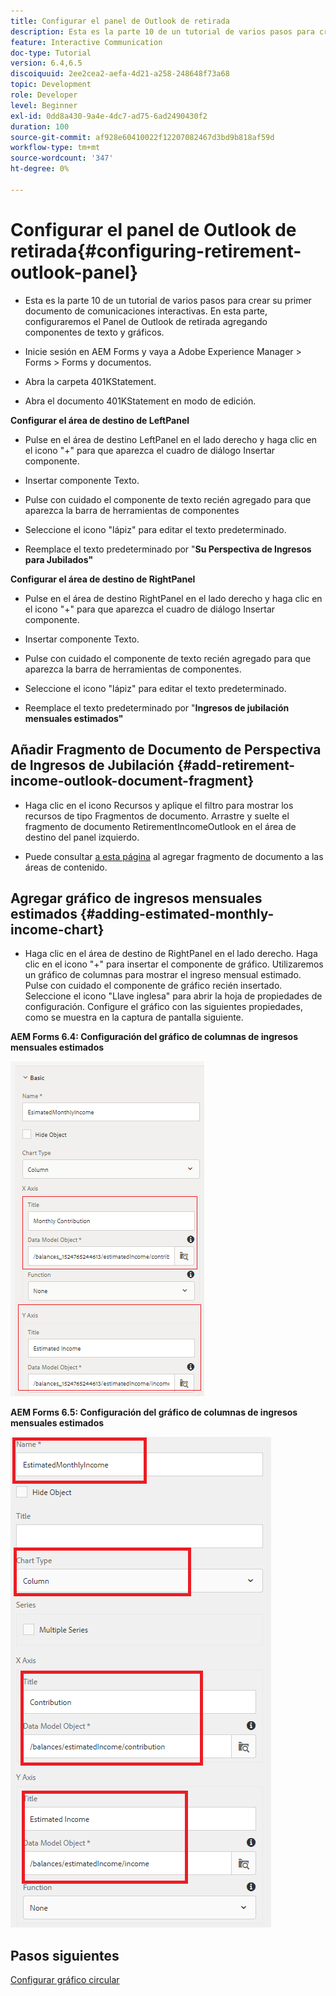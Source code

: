 ```yaml
---
title: Configurar el panel de Outlook de retirada
description: Esta es la parte 10 de un tutorial de varios pasos para crear su primer documento de comunicaciones interactivas. En esta parte, configuraremos el Panel de Outlook de retirada agregando componentes de texto y gráficos.
feature: Interactive Communication
doc-type: Tutorial
version: 6.4,6.5
discoiquuid: 2ee2cea2-aefa-4d21-a258-248648f73a68
topic: Development
role: Developer
level: Beginner
exl-id: 0dd8a430-9a4e-4dc7-ad75-6ad2490430f2
duration: 100
source-git-commit: af928e60410022f12207082467d3bd9b818af59d
workflow-type: tm+mt
source-wordcount: '347'
ht-degree: 0%

---
```


# Configurar el panel de Outlook de retirada{#configuring-retirement-outlook-panel}

* Esta es la parte 10 de un tutorial de varios pasos para crear su primer documento de comunicaciones interactivas. En esta parte, configuraremos el Panel de Outlook de retirada agregando componentes de texto y gráficos.

* Inicie sesión en AEM Forms y vaya a Adobe Experience Manager > Forms > Forms y documentos.

* Abra la carpeta 401KStatement.

* Abra el documento 401KStatement en modo de edición.

**Configurar el área de destino de LeftPanel**

* Pulse en el área de destino LeftPanel en el lado derecho y haga clic en el icono &quot;+&quot; para que aparezca el cuadro de diálogo Insertar componente.

* Insertar componente Texto.

* Pulse con cuidado el componente de texto recién agregado para que aparezca la barra de herramientas de componentes

* Seleccione el icono &quot;lápiz&quot; para editar el texto predeterminado.

* Reemplace el texto predeterminado por &quot;**Su Perspectiva de Ingresos para Jubilados&quot;**

**Configurar el área de destino de RightPanel**

* Pulse en el área de destino RightPanel en el lado derecho y haga clic en el icono &quot;+&quot; para que aparezca el cuadro de diálogo Insertar componente.

* Insertar componente Texto.

* Pulse con cuidado el componente de texto recién agregado para que aparezca la barra de herramientas de componentes.

* Seleccione el icono &quot;lápiz&quot; para editar el texto predeterminado.

* Reemplace el texto predeterminado por &quot;**Ingresos de jubilación mensuales estimados&quot;**

## Añadir Fragmento de Documento de Perspectiva de Ingresos de Jubilación {#add-retirement-income-outlook-document-fragment}

* Haga clic en el icono Recursos y aplique el filtro para mostrar los recursos de tipo Fragmentos de documento. Arrastre y suelte el fragmento de documento RetirementIncomeOutlook en el área de destino del panel izquierdo.

* Puede consultar [a esta página](https://experienceleague.adobe.com/docs/experience-manager-learn/forms/ic-web-channel-tutorial/partseven.html) al agregar fragmento de documento a las áreas de contenido.

## Agregar gráfico de ingresos mensuales estimados {#adding-estimated-monthly-income-chart}

* Haga clic en el área de destino de RightPanel en el lado derecho. Haga clic en el icono &quot;+&quot; para insertar el componente de gráfico. Utilizaremos un gráfico de columnas para mostrar el ingreso mensual estimado. Pulse con cuidado el componente de gráfico recién insertado. Seleccione el icono &quot;Llave inglesa&quot; para abrir la hoja de propiedades de configuración. Configure el gráfico con las siguientes propiedades, como se muestra en la captura de pantalla siguiente.

**AEM Forms 6.4: Configuración del gráfico de columnas de ingresos mensuales estimados**

![form64](assets/estimatedmonthlyincomechart.png)

**AEM Forms 6.5: Configuración del gráfico de columnas de ingresos mensuales estimados**

![forms65](assets/estimatedmonthlyincomechart65.PNG)

## Pasos siguientes

[Configurar gráfico circular](./parteleven.md)
